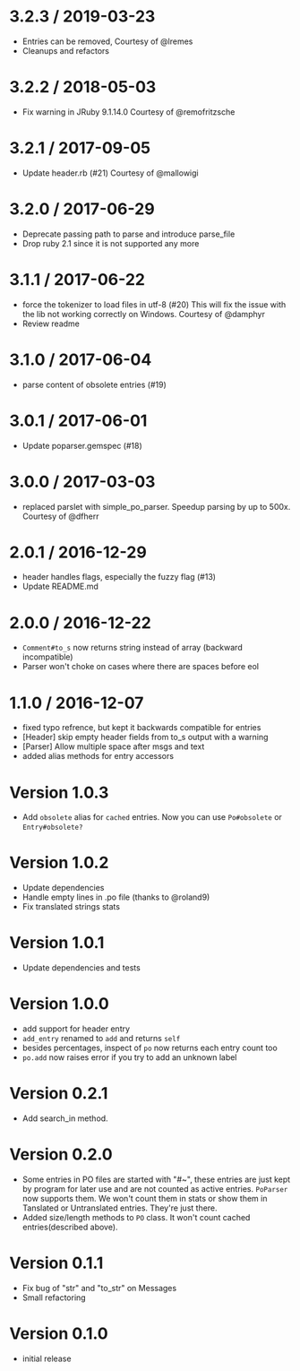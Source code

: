 3.2.3 / 2019-03-23
==================

  * Entries can be removed, Courtesy of @lremes
  * Cleanups and refactors

3.2.2 / 2018-05-03
==================

  * Fix warning in JRuby 9.1.14.0 Courtesy of @remofritzsche

3.2.1 / 2017-09-05
==================

  * Update header.rb (#21) Courtesy of @mallowigi

3.2.0 / 2017-06-29
==================

  * Deprecate passing path to parse and introduce parse_file
  * Drop ruby 2.1 since it is not supported any more

3.1.1 / 2017-06-22
==================

  * force the tokenizer to load files in utf-8 (#20)
    This will fix the issue with the lib not working correctly on Windows.
    Courtesy of @damphyr
  * Review readme

3.1.0 / 2017-06-04
==================

  * parse content of obsolete entries (#19)

3.0.1 / 2017-06-01
==================

  * Update poparser.gemspec (#18)

3.0.0 / 2017-03-03
==================
  * replaced parslet with simple_po_parser. Speedup parsing by up to 500x.
    Courtesy of @dfherr

2.0.1 / 2016-12-29
==================

  * header handles flags, especially the fuzzy flag (#13)
  * Update README.md

2.0.0 / 2016-12-22
==================

  * `Comment#to_s` now returns string instead of array (backward incompatible)
  * Parser won't choke on cases where there are spaces before eol

1.1.0 / 2016-12-07
==================

  * fixed typo refrence, but kept it backwards compatible for entries
  * [Header] skip empty header fields from to_s output with a warning
  * [Parser] Allow multiple space after msgs and text
  * added alias methods for entry accessors

Version 1.0.3
=============

  * Add `obsolete` alias for `cached` entries. Now you can use `Po#obsolete` or `Entry#obsolete?`

Version 1.0.2
=============

  * Update dependencies
  * Handle empty lines in .po file (thanks to @roland9)
  * Fix translated strings stats

Version 1.0.1
=============

  * Update dependencies and tests

Version 1.0.0
=============

  * add support for header entry
  * `add_entry` renamed to `add` and returns `self`
  * besides percentages, inspect of `po` now returns each entry count too
  * `po.add` now raises error if you try to add an unknown label

Version 0.2.1
=============

  * Add search_in method.

Version 0.2.0
=============

  * Some entries in PO files are started with "#~", these entries are just kept by program for later use and are not counted as active entries. `PoParser` now supports them. We won't count them in stats or show them in Tanslated or Untranslated entries. They're just there.
  * Added size/length methods to `PO` class. It won't count cached entries(described above).

Version 0.1.1
=============

  * Fix bug of "str" and "to_str" on Messages
  * Small refactoring

Version 0.1.0
=============

  * initial release
